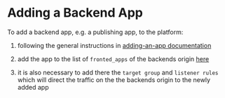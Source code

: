 # Adding a Backend App

To add a backend app, e.g. a publishing app, to the platform:

1. following the general instructions in [adding-an-app documentation](adding-an-app.md)

2. add the app to the list of `fronted_apps` of the backends origin
   [here](../govuk-publishing-platform/backends_origin.tf)

3. it is also necessary to add there the `target group` and `listener rules`
   which will direct the traffic on the the backends origin to the newly added
   app
